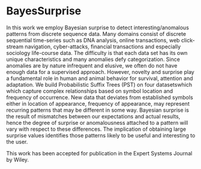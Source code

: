 # BayesSurprise
In this work we employ Bayesian surprise to detect interesting/anomalous patterns from discrete sequence data. Many domains consist of discrete sequential time-series such as DNA analysis, online transactions, web click-stream navigation, cyber-attacks, financial transactions and especially sociology life-course data. The difficulty is that each data set has its own unique characteristics and many anomalies defy categorization. Since anomalies are by nature infrequent and elusive, we often do not have enough data for a supervised approach. However, novelty and surprise play a fundamental role in human and animal behavior for survival, attention and adaptation. We build Probabilistic Suffix Trees (PST) on four datasetswhich which capture complex relationships based on symbol location and frequency of occurrence.  New data that deviates from established symbols either in location of appearance, frequency of appearance, may represent recurring patterns that may be different in some way. Bayesian surprise is the result of mismatches between our expectations and actual results, hence the degree of surprise or anomalousness attached to a pattern will vary with respect to these differences. The implication of obtaining large surprise values identifies those patterns likely to be useful and interesting to the user. 

This work has been accepted for publication in the Expert Systems Journal by Wiley.

